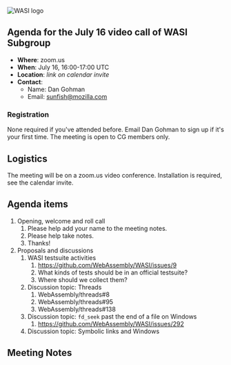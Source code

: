 ![WASI logo](/WASI.png)

## Agenda for the July 16 video call of WASI Subgroup

- **Where**: zoom.us
- **When**: July 16, 16:00-17:00 UTC
- **Location**: *link on calendar invite*
- **Contact**:
    - Name: Dan Gohman
    - Email: sunfish@mozilla.com

### Registration

None required if you've attended before. Email Dan Gohman to sign up if it's
your first time. The meeting is open to CG members only.

## Logistics

The meeting will be on a zoom.us video conference.
Installation is required, see the calendar invite.

## Agenda items

1. Opening, welcome and roll call
    1. Please help add your name to the meeting notes.
    1. Please help take notes.
    1. Thanks!
1. Proposals and discussions
    1. WASI testsuite activities
        1. https://github.com/WebAssembly/WASI/issues/9
        1. What kinds of tests should be in an official testsuite?
        1. Where should we collect them?
    1. Discussion topic: Threads
        1. WebAssembly/threads#8
        1. WebAssembly/threads#95
        1. WebAssembly/threads#138
    1. Discussion topic: `fd_seek` past the end of a file on Windows
        1. https://github.com/WebAssembly/WASI/issues/292
    1. Discussion topic: Symbolic links and Windows

## Meeting Notes
